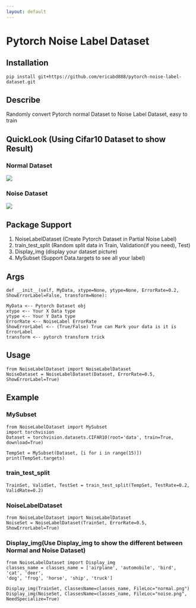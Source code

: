 ```yaml
---
layout: default
---
```

# Pytorch Noise Label Dataset
## Installation
```bash=
pip install git+https://github.com/ericabd888/pytorch-noise-label-dataset.git
```
## Describe 
Randomly convert Pytorch normal Dataset to Noise Label Dataset, easy to train
## QuickLook (Using Cifar10 Dataset to show Result)
### Normal Dataset
![](https://i.imgur.com/DAIwzeU.png)
### Noise Dataset
![](https://i.imgur.com/RsDw9Gn.png)
## Package Support
1. NoiseLabelDataset (Create Pytorch Dataset in Partial Noise Label)
2. train_test_split (Random split data in Train, Validation(if you need), Test)
3. Display_img (display your dataset picture)
4. MySubset (Support Data.targets to see all your label)
## Args
```python=
def __init__(self, MyData, xtype=None, ytype=None, ErrorRate=0.2, ShowErrorLabel=False, transform=None): 

MyData <-- Pytorch Dataset obj
xtype <-- Your X Data type
ytype <-- Your Y Data type
ErrorRate <-- NoiseLabel ErrorRate
ShowErrorLabel <-- (True/False) True can Mark your data is it is ErrorLabel
transform <-- pytorch transform trick
```

## Usage
```python=
from NoiseLabelDataset import NoiseLabelDataset
NoiseDataset = NoiseLabelDataset(Dataset, ErrorRate=0.5, ShowErrorLabel=True)
```
## Example
### MySubset
```python=
from NoiseLabelDataset import MySubset
import torchvision
Dataset = torchvision.datasets.CIFAR10(root='data', train=True, download=True)

TempSet = MySubset(Dataset, [i for i in range(15)])
print(TempSet.targets)
```
### train_test_split
```python=
TrainSet, ValidSet, TestSet = train_test_split(TempSet, TestRate=0.2, ValidRate=0.2)
```
### NoiseLabelDataset
```python=
from NoiseLabelDataset import NoiseLabelDataset
NoiseSet = NoiseLabelDataset(TrainSet, ErrorRate=0.5, ShowErrorLabel=True)
```
### Display_img(Use Display_img to show the different between Normal and Noise Dataset)
```python=
from NoiseLabelDataset import Display_img
classes_name = classes_name = ['airplane', 'automobile', 'bird', 'cat', 'deer', 
'dog', 'frog', 'horse', 'ship', 'truck']

Display_img(TrainSet, ClassesName=classes_name, FileLoc="normal.png")
Display_img(NoiseSet, ClassesName=classes_name, FileLoc="noise.png", NeedSpecialize=True)
```
